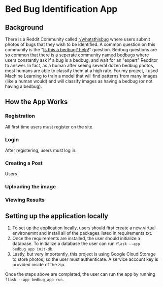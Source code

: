 # Bed Bug Identification App
## Background
There is a Reddit Community called [r/whatsthisbug](https://www.reddit.com/r/whatsthisbug/) where users submit photos of bugs that they wish to be identified. A common question on this community is the "[Is this a bedbug? help!](https://www.reddit.com/r/whatsthisbug/comments/18da4ld/is_this_a_bedbug_help/)" question.
Bedbug questions are so common that there is a seperate community named [bedbugs](https://www.reddit.com/r/Bedbugs/) where users constantly ask if a bug is a bedbug, and wait for an "expert" 
Redditor to answer. In fact, as a human after seeing several dozen bedbug photos, most humans are able to classify them at a high rate. For my project, I used Machine Learning to train a model 
that will find patterns from many images (like a human would) and will classify images as having a bedbug (or not having a bedbug).

## How the App Works
### Registration
All first time users must register on the site. 


### Login
After registering, users must log in. 

### Creating a Post
Users 


### Uploading the image


### Viewing Results 



## Setting up the application locally 
1. To set up the application locally, users should first create a new virtual environemnt and install all of the packages listed in requirements.txt. 
2. Once the requirements are installed, the user should initialize a database. To initialize a database the user can run `flask --app bedbug_app init-db`.
3. Lastly, but very importantly, this project is using Google Cloud Storage to store photos, so the user must authenticate. A service account key is provided inside of the zip.

 Once the steps above are completed, the user can run the app by running `flask --app bedbug_app run`.


